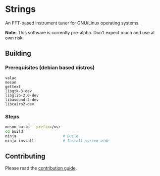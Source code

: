 # Strings

An FFT-based instrument tuner for GNU/Linux operating systems.

**Note:** This software is currently pre-alpha. Don't expect much and use at own risk.

## Building
### Prerequisites (debian based distros)
```
valac
meson
gettext
libgtk-3-dev
libglib-2.0-dev
libasound-2-dev
libcairo2-dev
```

### Steps
```bash
meson build --prefix=/usr
cd build
ninja                     # Build
ninja install             # Install system-wide
```

## Contributing
Please read the [contribution guide](CONTRIBUTING.md).
